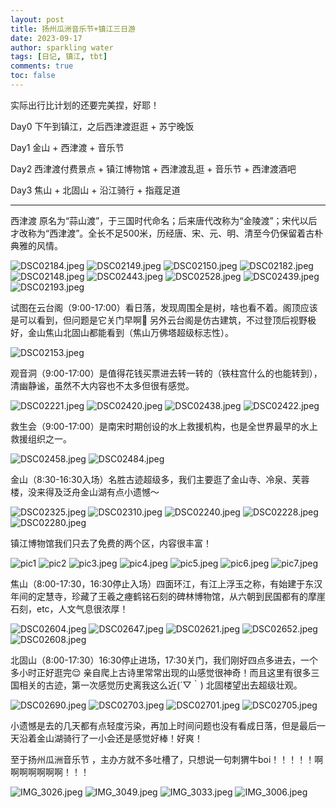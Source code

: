 ```yaml
---
layout: post
title: 扬州瓜洲音乐节+镇江三日游
date: 2023-09-17
author: sparkling water
tags: [日记, 镇江, tbt]
comments: true
toc: false
---
```

实际出行比计划的还要完美捏，好耶！
	
Day0 下午到镇江，之后西津渡逛逛 + 苏宁晚饭
	
Day1 金山 + 西津渡 + 音乐节
	
Day2 西津渡付费景点 + 镇江博物馆 + 西津渡乱逛 + 音乐节 + 西津渡酒吧
	
Day3 焦山 + 北固山 + 沿江骑行 + 指蔻足道
	
***

西津渡 原名为“蒜山渡”，于三国时代命名；后来唐代改称为“金陵渡”；宋代以后才改称为“西津渡”。全长不足500米，历经唐、宋、元、明、清至今仍保留着古朴典雅的风情。

![DSC02184.jpeg](https://s2.loli.net/2023/09/17/eYZjsBc6zV2r8lh.jpg)
![DSC02149.jpeg](https://s2.loli.net/2023/09/17/bI9orRtl6auqwOc.jpg)
![DSC02150.jpeg](https://s2.loli.net/2023/09/17/NpcqrbA9jV3neZB.jpg)
![DSC02182.jpeg](https://s2.loli.net/2023/09/17/UGcmFuWHyE5ogzr.jpg)
![DSC02148.jpeg](https://s2.loli.net/2023/09/17/QITxUXFyOPc6z7E.jpg)
![DSC02443.jpeg](https://s2.loli.net/2023/09/17/nUIeCwDaZjfvzM2.jpg)
![DSC02528.jpeg](https://s2.loli.net/2023/09/17/FabBH3un8OQvWSr.jpg)
![DSC02439.jpeg](https://s2.loli.net/2023/09/17/K6U5GsI7JeVYu43.jpg)
![DSC02193.jpeg](https://s2.loli.net/2023/09/17/isR5uOY81TcHNvd.jpg)

试图在云台阁（9:00-17:00）看日落，发现周围全是树，啥也看不着。阁顶应该是可以看到，但问题是它关门早啊🥹 另外云台阁是仿古建筑，不过登顶后视野极好，金山焦山北固山都能看到（焦山万佛塔超级标志性）。

![DSC02153.jpeg](https://s2.loli.net/2023/09/17/pmIROTX9Zvuok38.jpg)

观音洞（9:00-17:00）是值得花钱买票进去转一转的（铁柱宫什么的也能转到），清幽静谧，虽然不大内容也不太多但很有感觉。

![DSC02221.jpeg](https://s2.loli.net/2023/09/17/FJnbXaVhoIe6OYZ.jpg)
![DSC02420.jpeg](https://s2.loli.net/2023/09/17/YswamIZ3JeT89kt.jpg)
![DSC02438.jpeg](https://s2.loli.net/2023/09/17/vrs39JXGRT4oc5l.jpg)
![DSC02422.jpeg](https://s2.loli.net/2023/09/17/lM1BJGNro4KuVIQ.jpg)

救生会（9:00-17:00）是南宋时期创设的水上救援机构，也是全世界最早的水上救援组织之一。

![DSC02458.jpeg](https://s2.loli.net/2023/09/17/sqS8a2zTlDrhQdR.jpg)
![DSC02484.jpeg](https://s2.loli.net/2023/09/17/iNw81UpTs34juFo.jpg)

金山（8:30-16:30入场）名胜古迹超级多，我们主要逛了金山寺、冷泉、芙蓉楼，没来得及泛舟金山湖有点小遗憾～

![DSC02325.jpeg](https://s2.loli.net/2023/09/17/xwGWX1UFK4CVjPb.jpg)
![DSC02310.jpeg](https://s2.loli.net/2023/09/17/TPWzU9djCYa7GFg.jpg)
![DSC02240.jpeg](https://s2.loli.net/2023/09/17/ObN3r2tqTRVhsd9.jpg)
![DSC02228.jpeg](https://s2.loli.net/2023/09/17/9ek27R3jAZzntlP.jpg)
![DSC02280.jpeg](https://s2.loli.net/2023/09/17/vwdybZfkD5ml7ji.jpg)

镇江博物馆我们只去了免费的两个区，内容很丰富！

![pic1](https://s2.loli.net/2023/09/17/8OQc3WKr7Sh4Z2Y.jpg)
![pic2](https://s2.loli.net/2023/09/17/8FrwueXaSbW9Phv.jpg)
![pic3.jpeg](https://s2.loli.net/2023/09/17/4Lfe8YKRAZUiags.jpg)
![pic4.jpeg](https://s2.loli.net/2023/09/17/d3QVb7Ja8svT14r.jpg)
![pic5.jpeg](https://s2.loli.net/2023/09/17/GrwATCY279Q3j1B.jpg)
![pic6.jpeg](https://s2.loli.net/2023/09/17/pFHBCKoqlUGYhS3.jpg)
![pic7.jpeg](https://s2.loli.net/2023/09/17/6B1lEDysnKit8IG.jpg)

焦山（8:00-17:30，16:30停止入场）四面环江，有江上浮玉之称，有始建于东汉年间的定慧寺，珍藏了王羲之瘞鹤铭石刻的碑林博物馆，从六朝到民国都有的摩崖石刻，etc，人文气息很浓厚！

![DSC02604.jpeg](https://s2.loli.net/2023/09/17/Bc8nzGVAZx4oQYs.jpg)
![DSC02647.jpeg](https://s2.loli.net/2023/09/17/8S3uLisvWKOVPyJ.jpg)
![DSC02621.jpeg](https://s2.loli.net/2023/09/17/uh3l7WZb5qEGo2M.jpg)
![DSC02652.jpeg](https://s2.loli.net/2023/09/17/FDWv6dXhHKCm7Yz.jpg)
![DSC02608.jpeg](https://s2.loli.net/2023/09/17/Od3BYNADsrXlobF.jpg)

北固山（8:00-17:30）16:30停止进场，17:30关门，我们刚好四点多进去，一个多小时正好逛完😌 亲自爬上古诗里常常出现的山感觉很神奇！而且这里有很多三国相关的古迹，第一次感觉历史离我这么近(´▽｀) 北固楼望出去超级壮观。

![DSC02690.jpeg](https://s2.loli.net/2023/09/17/OwUQ7JZCfXT3P24.jpg)
![DSC02703.jpeg](https://s2.loli.net/2023/09/17/9cZKLthzSw8dPUb.jpg)
![DSC02701.jpeg](https://s2.loli.net/2023/09/17/76WAN1J4PSogTyG.jpg)
![DSC02705.jpeg](https://s2.loli.net/2023/09/17/Q3Uia6SNF2PTu9V.jpg)

小遗憾是去的几天都有点轻度污染，再加上时间问题也没有看成日落，但是最后一天沿着金山湖骑行了一小会还是感觉好棒！好爽！
	
至于扬州瓜洲音乐节 ，主办方就不多吐槽了，只想说一句刺猬牛boi！！！！！啊啊啊啊啊啊啊！！！

![IMG_3026.jpeg](https://s2.loli.net/2023/09/17/TQKpqL45brU1mxy.jpg)
![IMG_3049.jpeg](https://s2.loli.net/2023/09/17/StMuvhIf8jsT26a.jpg)
![IMG_3033.jpeg](https://s2.loli.net/2023/09/17/tKkUH8Ra37ABOEs.jpg)
![IMG_3006.jpeg](https://s2.loli.net/2023/09/17/OnJaczj7W3D1tNX.jpg)
